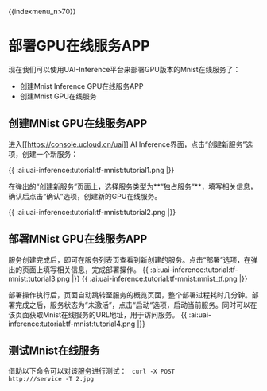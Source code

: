 {{indexmenu_n>70}}

# 部署GPU在线服务APP
现在我们可以使用UAI-Inference平台来部署GPU版本的Mnist在线服务了：

  * 创建Mnist Inference GPU在线服务APP
  * 创建Mnist GPU在线服务

## 创建MNist GPU在线服务APP

进入[[https://console.ucloud.cn/uai]] AI Inference界面，点击“创建新服务”选项，创建一个新服务：

{{ :ai:uai-inference:tutorial:tf-mnist:tutorial1.png |}}

在弹出的“创建新服务”页面上，选择服务类型为**“独占服务“**，填写相关信息，确认后点击“确认”选项，创建新的GPU在线服务。

{{ :ai:uai-inference:tutorial:tf-mnist:tutorial2.png |}}





## 部署MNist GPU在线服务APP

服务创建完成后，即可在服务列表页查看到新创建的服务。点击“部署”选项，在弹出的页面上填写相关信息，完成部署操作。 
{{ :ai:uai-inference:tutorial:tf-mnist:tutorial3.png |}} 
{{ :ai:uai-inference:tutorial:tf-mnist:mnist_tf.png |}} 

部署操作执行后，页面自动跳转至服务的概览页面，整个部署过程耗时几分钟。部署完成之后，服务状态为“未激活”，点击“启动“选项，启动当前服务。同时可以在该页面获取Mnist在线服务的URL地址，用于访问服务。
{{ :ai:uai-inference:tutorial:tf-mnist:tutorial4.png |}} 

## 测试Mnist在线服务

借助以下命令可以对该服务进行测试：
<code>
curl -X POST http://<URL>/service -T 2.jpg
</code>


